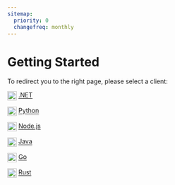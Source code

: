 ```yaml
---
sitemap:
  priority: 0
  changefreq: monthly
---
```


# Getting Started

To redirect you to the right page, please select a client:

<img src="https://skillicons.dev/icons?i=dotnet" alt=".NET" style="height: 1.5em; vertical-align: middle;" /> [.NET](/clients/dotnet/getting-started.md)

<img src="https://skillicons.dev/icons?i=python" alt="Python" style="height: 1.5em; vertical-align: middle;" /> [Python](/clients/python/getting-started.md)

<img src="https://skillicons.dev/icons?i=nodejs" alt="Node.js" style="height: 1.5em; vertical-align: middle;" /> [Node.js](/clients/nodejs/getting-started.md)

<img src="https://skillicons.dev/icons?i=java" alt="Java" style="height: 1.5em; vertical-align: middle;" /> [Java](/clients/java/getting-started.md)

<img src="https://skillicons.dev/icons?i=go" alt="Go" style="height: 1.5em; vertical-align: middle;" /> [Go](/clients/go/getting-started.md)

<img src="https://skillicons.dev/icons?i=rust" alt="Rust" style="height: 1.5em; vertical-align: middle;" /> [Rust](/clients/rust/getting-started.md)
